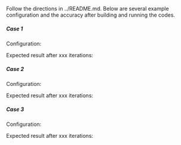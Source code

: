 Follow the directions in ../README.md. 
Below are several example configuration and the accuracy after building and running the codes.


##### Case 1
Configuration:

Expected result after xxx iterations:


##### Case 2
Configuration:

Expected result after xxx iterations:



##### Case 3
Configuration:

Expected result after xxx iterations:






